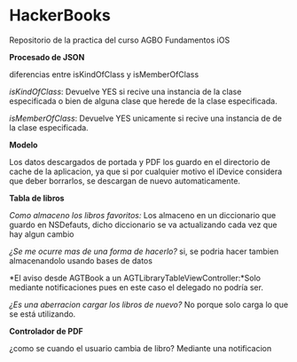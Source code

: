 # HackerBooks

Repositorio de la practica del curso AGBO Fundamentos iOS

**Procesado de JSON**

diferencias entre isKindOfClass y isMemberOfClass

*isKindOfClass*: Devuelve YES si recive una instancia de la clase especificada o bien de alguna clase que herede de la clase especificada.

*isMemberOfClass*: Devuelve YES unicamente si recive una instancia de de la clase especificada.


**Modelo**

Los datos descargados de portada y PDF los guardo en el directorio de cache de la aplicacion, ya que si por cualquier motivo el iDevice considera que deber borrarlos, se descargan de nuevo automaticamente.


**Tabla de libros**

*Como almaceno los libros favoritos:* Los almaceno en un diccionario que guardo en NSDefauts, dicho diccionario se va actualizando cada vez que hay algun cambio

*¿Se me ocurre mas de una forma de hacerlo?* si, se podria hacer tambien almacenandolo usando bases de datos 

 *El aviso desde AGTBook a un AGTLibraryTableViewController:*Solo mediante notificaciones pues en este caso el delegado no podría ser.

*¿Es una aberracion cargar los libros de nuevo?* No porque solo carga lo que se está utilizando.

**Controlador de PDF**

¿como se cuando el usuario cambia de libro? Mediante una notificacion  

